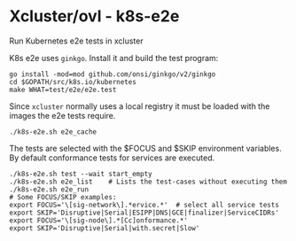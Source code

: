 # Xcluster/ovl - k8s-e2e

Run Kubernetes e2e tests in xcluster


K8s e2e uses `ginkgo`. Install it and build the test program:
```
go install -mod=mod github.com/onsi/ginkgo/v2/ginkgo
cd $GOPATH/src/k8s.io/kubernetes
make WHAT=test/e2e/e2e.test
```

Since `xcluster` normally uses a local registry it must be loaded with
the images the e2e tests require.

```
./k8s-e2e.sh e2e_cache
```

The tests are selected with the $FOCUS and $SKIP environment
variables. By default conformance tests for services are executed.

```
./k8s-e2e.sh test --wait start_empty
./k8s-e2e.sh e2e_list    # Lists the test-cases without executing them
./k8s-e2e.sh e2e_run
# Some FOCUS/SKIP examples:
export FOCUS='\[sig-network\].*ervice.*'  # select all service tests
export SKIP='Disruptive|Serial|ESIPP|DNS|GCE|finalizer|ServiceCIDRs'
export FOCUS='\[sig-node\].*[Cc]onformance.*'
export SKIP='Disruptive|Serial|with.secret|Slow'
```
